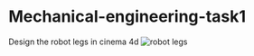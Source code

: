 # Mechanical-engineering-task1
Design the robot legs in cinema 4d
![robot legs](https://user-images.githubusercontent.com/108452991/180429583-07413c8c-6c64-493e-b66e-5a2528f3afa0.png)
